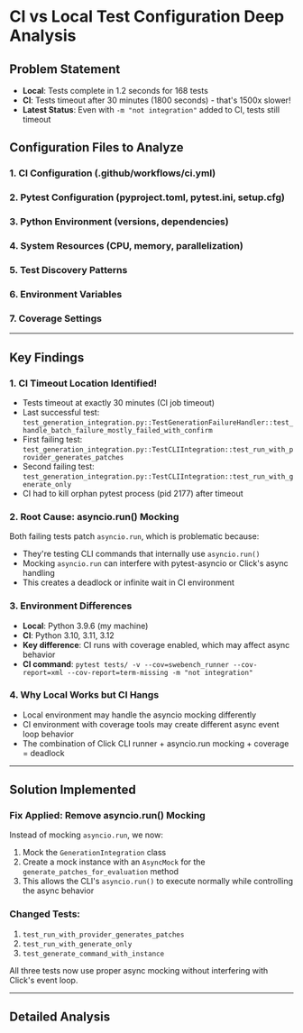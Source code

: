 # CI vs Local Test Configuration Deep Analysis

## Problem Statement
- **Local**: Tests complete in 1.2 seconds for 168 tests
- **CI**: Tests timeout after 30 minutes (1800 seconds) - that's 1500x slower!
- **Latest Status**: Even with `-m "not integration"` added to CI, tests still timeout

## Configuration Files to Analyze

### 1. CI Configuration (.github/workflows/ci.yml)
### 2. Pytest Configuration (pyproject.toml, pytest.ini, setup.cfg)
### 3. Python Environment (versions, dependencies)
### 4. System Resources (CPU, memory, parallelization)
### 5. Test Discovery Patterns
### 6. Environment Variables
### 7. Coverage Settings

---

## Key Findings

### 1. CI Timeout Location Identified!
- Tests timeout at exactly 30 minutes (CI job timeout)
- Last successful test: `test_generation_integration.py::TestGenerationFailureHandler::test_handle_batch_failure_mostly_failed_with_confirm`
- First failing test: `test_generation_integration.py::TestCLIIntegration::test_run_with_provider_generates_patches`
- Second failing test: `test_generation_integration.py::TestCLIIntegration::test_run_with_generate_only`
- CI had to kill orphan pytest process (pid 2177) after timeout

### 2. Root Cause: asyncio.run() Mocking
Both failing tests patch `asyncio.run`, which is problematic because:
- They're testing CLI commands that internally use `asyncio.run()`
- Mocking `asyncio.run` can interfere with pytest-asyncio or Click's async handling
- This creates a deadlock or infinite wait in CI environment

### 3. Environment Differences
- **Local**: Python 3.9.6 (my machine)
- **CI**: Python 3.10, 3.11, 3.12
- **Key difference**: CI runs with coverage enabled, which may affect async behavior
- **CI command**: `pytest tests/ -v --cov=swebench_runner --cov-report=xml --cov-report=term-missing -m "not integration"`

### 4. Why Local Works but CI Hangs
- Local environment may handle the asyncio mocking differently
- CI environment with coverage tools may create different async event loop behavior
- The combination of Click CLI runner + asyncio.run mocking + coverage = deadlock

---

## Solution Implemented

### Fix Applied: Remove asyncio.run() Mocking
Instead of mocking `asyncio.run`, we now:
1. Mock the `GenerationIntegration` class
2. Create a mock instance with an `AsyncMock` for the `generate_patches_for_evaluation` method
3. This allows the CLI's `asyncio.run()` to execute normally while controlling the async behavior

### Changed Tests:
1. `test_run_with_provider_generates_patches`
2. `test_run_with_generate_only`
3. `test_generate_command_with_instance`

All three tests now use proper async mocking without interfering with Click's event loop.

---

## Detailed Analysis
